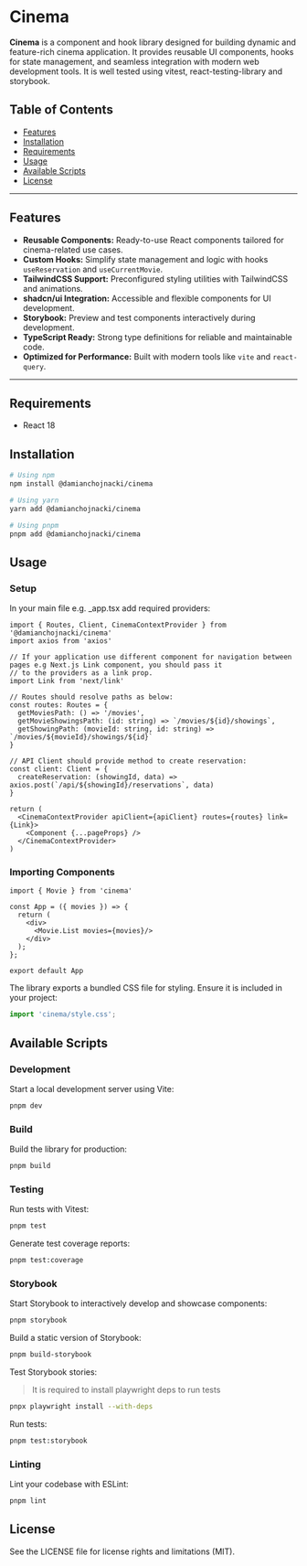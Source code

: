 # Cinema

**Cinema** is a component and hook library designed for building dynamic and feature-rich cinema application. It provides reusable UI components, hooks for state management, and seamless integration with modern web development tools. It is well tested using vitest, react-testing-library and storybook.

## Table of Contents

- [Features](#features)
- [Installation](#installation)
- [Requirements](#requirements)
- [Usage](#usage)
- [Available Scripts](#available-scripts)
- [License](#license)

---

## Features

- **Reusable Components:** Ready-to-use React components tailored for cinema-related use cases.
- **Custom Hooks:** Simplify state management and logic with hooks `useReservation` and `useCurrentMovie`.
- **TailwindCSS Support:** Preconfigured styling utilities with TailwindCSS and animations.
- **shadcn/ui Integration:** Accessible and flexible components for UI development.
- **Storybook:** Preview and test components interactively during development.
- **TypeScript Ready:** Strong type definitions for reliable and maintainable code.
- **Optimized for Performance:** Built with modern tools like `vite` and `react-query`.

---

## Requirements

- React 18

## Installation

```bash
# Using npm
npm install @damianchojnacki/cinema

# Using yarn
yarn add @damianchojnacki/cinema

# Using pnpm
pnpm add @damianchojnacki/cinema
```

## Usage

### Setup

In your main file e.g. _app.tsx add required providers:

```tsx
import { Routes, Client, CinemaContextProvider } from '@damianchojnacki/cinema'
import axios from 'axios'

// If your application use different component for navigation between pages e.g Next.js Link component, you should pass it
// to the providers as a link prop.
import Link from 'next/link'

// Routes should resolve paths as below:
const routes: Routes = {
  getMoviesPath: () => '/movies',
  getMovieShowingsPath: (id: string) => `/movies/${id}/showings`,
  getShowingPath: (movieId: string, id: string) => `/movies/${movieId}/showings/${id}`
}

// API Client should provide method to create reservation:
const client: Client = {
  createReservation: (showingId, data) => axios.post(`/api/${showingId}/reservations`, data)
}

return (
  <CinemaContextProvider apiClient={apiClient} routes={routes} link={Link}>
    <Component {...pageProps} />
  </CinemaContextProvider>
)
```

### Importing Components

```tsx
import { Movie } from 'cinema'

const App = ({ movies }) => {
  return (
    <div>
      <Movie.List movies={movies}/>
    </div>
  );
};

export default App
```

The library exports a bundled CSS file for styling. Ensure it is included in your project:

```javascript
import 'cinema/style.css';
```

## Available Scripts

### Development

Start a local development server using Vite:

```bash
pnpm dev
```

### Build

Build the library for production:

```bash
pnpm build
```

### Testing

Run tests with Vitest:

```bash
pnpm test
```

Generate test coverage reports:

```bash
pnpm test:coverage
```

### Storybook

Start Storybook to interactively develop and showcase components:

```bash
pnpm storybook
```

Build a static version of Storybook:

```bash
pnpm build-storybook
```

Test Storybook stories:

> It is required to install playwright deps to run tests

```bash
pnpx playwright install --with-deps
```

Run tests:
```bash
pnpm test:storybook
```

### Linting

Lint your codebase with ESLint:

```bash
pnpm lint
```

## License

See the LICENSE file for license rights and limitations (MIT).